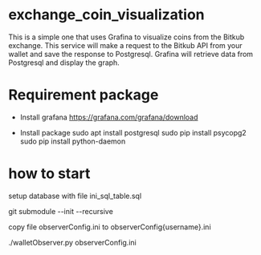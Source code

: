# exchange_coin_visualization
This is a simple one that uses Grafina to visualize coins from the Bitkub exchange.
This service will make a request to the Bitkub API from your wallet and save the response to Postgresql. Grafina will retrieve data from Postgresql and display the graph.

# Requirement package 
- Install grafana
https://grafana.com/grafana/download

- Install package
sudo apt install postgresql
sudo pip install psycopg2
sudo pip install python-daemon


#   how to start

setup database with file ini_sql_table.sql

git submodule --init --recursive

copy file observerConfig.ini to observerConfig{username}.ini

./walletObserver.py observerConfig.ini
